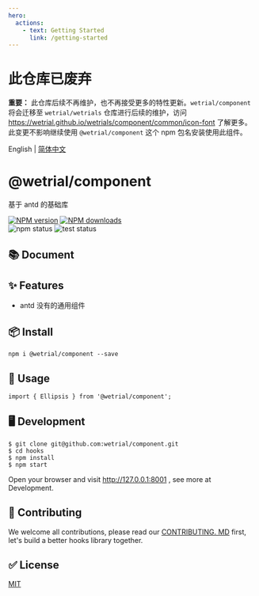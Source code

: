 ```yaml
---
hero:
  actions:
    - text: Getting Started
      link: /getting-started
---
```



# 此仓库已废弃

**重要：** 此仓库后续不再维护，也不再接受更多的特性更新。`wetrial/component` 将会迁移至 `wetrial/wetrials` 仓库进行后续的维护，访问 https://wetrial.github.io/wetrials/component/common/icon-font 了解更多。此变更不影响继续使用 `@wetrial/component` 这个 npm 包名安装使用此组件。




English | [简体中文](./README_zh-CN.md)

# @wetrial/component

基于 antd 的基础库

[![NPM version][image-1]][1] [![NPM downloads][image-2]][2]  
![npm status][image-npm] ![test status][image-test]

## 📚 Document

## ✨ Features

- antd 没有的通用组件

## 📦 Install

```
npm i @wetrial/component --save
```

## 🔨 Usage

```
import { Ellipsis } from '@wetrial/component';
```

## 🖥 Development

```
$ git clone git@github.com:wetrial/component.git
$ cd hooks
$ npm install
$ npm start
```

Open your browser and visit http://127.0.0.1:8001 , see more at Development.

## 🤝 Contributing

We welcome all contributions, please read our [CONTRIBUTING. MD](https://github.com/wetrial/component/blob/master/CONTRIBUTING.MD) first, let's build a better hooks library together.

## ✅ License

[MIT](https://github.com/umijs/umi/blob/master/LICENSE)

[1]: https://www.npmjs.com/package/@wetrial/component
[2]: https://npmjs.org/package/@wetrial/component
[image-1]: https://img.shields.io/npm/v/@wetrial/component.svg?style=flat
[image-2]: https://img.shields.io/npm/dm/@wetrial/component.svg?style=flat
[image-npm]: https://github.com/wetrial/component/workflows/Publish%20NPM/badge.svg
[image-test]: https://github.com/wetrial/component/workflows/TEST/badge.svg
